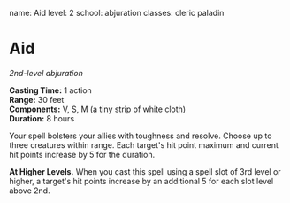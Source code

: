 name: Aid level: 2 school: abjuration classes: cleric paladin

# Aid
_2nd-level abjuration_

**Casting Time:** 1 action    
**Range:** 30 feet    
**Components:** V, S, M (a tiny strip of white cloth)   
**Duration:** 8 hours

Your spell bolsters your allies with toughness and resolve. Choose up to three creatures within range. Each target's hit point maximum and current hit points increase by 5 for the duration.

**At Higher Levels.** When you cast this spell using a spell slot of 3rd level or higher, a target's hit points increase by an additional 5 for each slot level above 2nd. 
